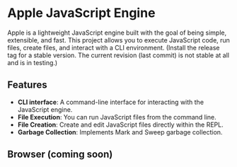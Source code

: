 # Apple JavaScript Engine

Apple is a lightweight JavaScript engine built with the goal of being simple, extensible, and fast. This project allows you to execute JavaScript code, run files, create files, and interact with a CLI environment. (Install the release tag for a stable version. The current revision (last commit) is not stable at all and is in testing.)

## Features

- **CLI interface**: A command-line interface for interacting with the JavaScript engine.
- **File Execution**: You can run JavaScript files from the command line.
- **File Creation**: Create and edit JavaScript files directly within the REPL.
- **Garbage Collection**: Implements Mark and Sweep garbage collection.

## Browser (coming soon)
